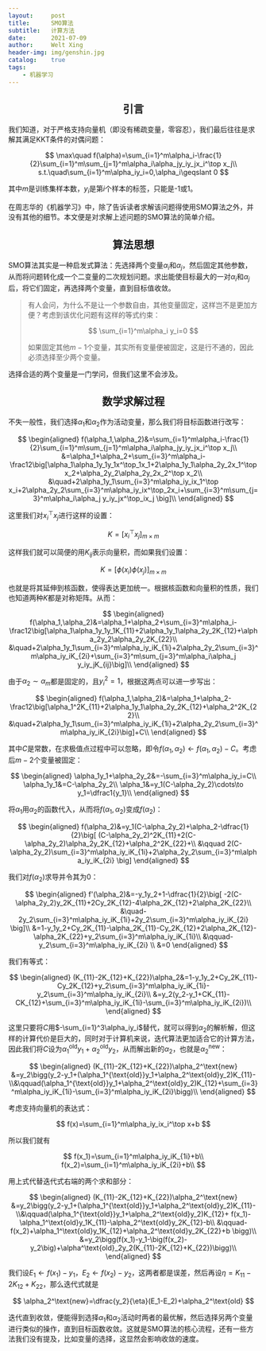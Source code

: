 ```yaml
---
layout:     post
title:      SMO算法
subtitle:   计算方法
date:       2021-07-09
author:     Welt Xing
header-img: img/genshin.jpg
catalog:    true
tags:
	- 机器学习
---
```


## <center>引言

我们知道，对于严格支持向量机（即没有稀疏变量，零容忍），我们最后往往是求解其满足KKT条件的对偶问题：

$$
\max\quad f(\alpha)=\sum_{i=1}^m\alpha_i-\frac{1}{2}\sum_{i=1}^m\sum_{j=1}^m\alpha_i\alpha_jy_iy_jx_i^\top x_j\\
s.t.\quad\sum_{i=1}^m\alpha_iy_i=0,\alpha_i\geqslant 0
$$

其中$m$是训练集样本数，$y_i$是第$i$个样本的标签，只能是-1或1。

在周志华的《机器学习》中，除了告诉读者求解该问题得使用SMO算法之外，并没有其他的细节。本文便是对求解上述问题的SMO算法的简单介绍。

## <center>算法思想

SMO算法其实是一种启发式算法：先选择两个变量$\alpha_i$和$\alpha_j$，然后固定其他参数，从而将问题转化成一个二变量的二次规划问题。求出能使目标最大的一对$\alpha_i$和$\alpha_j$后，将它们固定，再选择两个变量，直到目标值收敛。

> 有人会问，为什么不是让一个参数自由，其他变量固定，这样岂不是更加方便？考虑到该优化问题有这样的等式约束：
> 
> $$
> \sum_{i=1}^m\alpha_i y_i=0
> $$
> 
> 如果固定其他$m-1$个变量，其实所有变量便被固定，这是行不通的，因此必须选择至少两个变量。

选择合适的两个变量是一门学问，但我们这里不会涉及。

## <center>数学求解过程

不失一般性，我们选择$\alpha_1$和$\alpha_2$作为活动变量，那么我们将目标函数进行改写：

$$
\begin{aligned}
f(\alpha_1,\alpha_2)&=\sum_{i=1}^m\alpha_i-\frac{1}{2}\sum_{i=1}^m\sum_{j=1}^m\alpha_i\alpha_jy_iy_jx_i^\top x_j\\
&=\alpha_1+\alpha_2+\sum_{i=3}^m\alpha_i-\frac12\big[\alpha_1\alpha_1y_1y_1x^\top_1x_1+2\alpha_1y_1\alpha_2y_2x_1^\top x_2+\alpha_2y_2\alpha_2y_2x_2^\top x_2\\
&\quad+2\alpha_1y_1\sum_{i=3}^m\alpha_iy_ix_1^\top x_i+2\alpha_2y_2\sum_{i=3}^m\alpha_iy_ix^\top_2x_i+\sum_{i=3}^m\sum_{j=3}^m\alpha_i\alpha_j y_iy_jx^\top_ix_j \big]\\
\end{aligned}
$$

这里我们对$x^\top_i x_j$进行这样的设置：

$$
K=[x_i^\top x_j]_{m\times m}
$$

这样我们就可以简便的用$K_{ij}$表示向量积，而如果我们设置：

$$
K=[\phi(x_i)\phi(x_j)]_{m\times m}
$$

也就是将其延伸到核函数，使得表达更加统一。根据核函数和向量积的性质，我们也知道两种$K$都是对称矩阵。从而：

$$
\begin{aligned}
f(\alpha_1,\alpha_2)&=\alpha_1+\alpha_2+\sum_{i=3}^m\alpha_i-\frac12\big[\alpha_1\alpha_1y_1y_1K_{11}+2\alpha_1y_1\alpha_2y_2K_{12}+\alpha_2y_2\alpha_2y_2K_{22}\\
&\quad+2\alpha_1y_1\sum_{i=3}^m\alpha_iy_iK_{1i}+2\alpha_2y_2\sum_{i=3}^m\alpha_iy_iK_{2i}+\sum_{i=3}^m\sum_{j=3}^m\alpha_i\alpha_j y_iy_jK_{ij}\big]\\
\end{aligned}
$$

由于$\alpha_2\sim\alpha_m$都是固定的，且$y_i^2=1$，根据这两点可以进一步写出：

$$
\begin{aligned}
f(\alpha_1,\alpha_2)&=\alpha_1+\alpha_2-\frac12\big[\alpha_1^2K_{11}+2\alpha_1y_1\alpha_2y_2K_{12}+\alpha_2^2K_{22}\\
&\quad+2\alpha_1y_1\sum_{i=3}^m\alpha_iy_iK_{1i}+2\alpha_2y_2\sum_{i=3}^m\alpha_iy_iK_{2i}\big]+C\\
\end{aligned}
$$

其中$C$是常数，在求极值点过程中可以忽略，即令$f(\alpha_1,\alpha_2)\gets f(\alpha_1,\alpha_2)-C$。考虑后$m-2$个变量被固定：

$$
\begin{aligned}
\alpha_1y_1+\alpha_2y_2&=-\sum_{i=3}^m\alpha_iy_i=C\\
\alpha_1y_1&=C-\alpha_2y_2\\
\alpha_1&=y_1(C-\alpha_2y_2)\cdots\to y_1=\dfrac1{y_1}\\
\end{aligned}
$$

将$\alpha_1$用$\alpha_2$的函数代入，从而将$f(\alpha_1,\alpha_2)$变成$f(\alpha_2)$：

$$
\begin{aligned}
f(\alpha_2)&=y_1(C-\alpha_2y_2)+\alpha_2-\dfrac{1}{2}\big[ 
	(C-\alpha_2y_2)^2K_{11}+2(C-\alpha_2y_2)\alpha_2y_2K_{12}+\alpha_2^2K_{22}+\\
	&\qquad 2(C-\alpha_2y_2)\sum_{i=3}^m\alpha_iy_iK_{1i}+2\alpha_2y_2\sum_{i=3}^m\alpha_iy_iK_{2i}
\big]
\end{aligned}
$$

我们对$f(\alpha_2)$求导并令其为0：

$$
\begin{aligned}
f'(\alpha_2)&=-y_1y_2+1-\dfrac{1}{2}\big[
	-2(C-\alpha_2y_2)y_2K_{11}+2Cy_2K_{12}-4\alpha_2K_{12}+2\alpha_2K_{22}\\
	&\quad-2y_2\sum_{i=3}^m\alpha_iy_iK_{1i}+2y_2\sum_{i=3}^m\alpha_iy_iK_{2i}
\big]\\
&=1-y_1y_2+Cy_2K_{11}-\alpha_2K_{11}-Cy_2K_{12}+2\alpha_2K_{12}-\alpha_2K_{22}+y_2\sum_{i=3}^m\alpha_iy_iK_{1i}\\
&\qquad-y_2\sum_{i=3}^m\alpha_iy_iK_{2i}
\\
&=0
\end{aligned}
$$

我们有等式：

$$
\begin{aligned}
(K_{11}-2K_{12}+K_{22})\alpha_2&=1-y_1y_2+Cy_2K_{11}-Cy_2K_{12}+y_2\sum_{i=3}^m\alpha_iy_iK_{1i}-y_2\sum_{i=3}^m\alpha_iy_iK_{2i}\\
&=y_2(y_2-y_1+CK_{11}-CK_{12}+\sum_{i=3}^m\alpha_iy_iK_{1i}-\sum_{i=3}^m\alpha_iy_iK_{2i})\\
\end{aligned}
$$

这里只要将$C$用$-\sum_{i=1}^3\alpha_iy_i$替代，就可以得到$\alpha_2$的解析解，但这样的计算代价是巨大的，同时对于计算机来说，迭代算法更加适合它的计算方法，因此我们将$C$设为$\alpha_1^{\text{old}}y_1+\alpha_2^\text{old}y_2$，从而解出新的$\alpha_2$，也就是$\alpha_2^\text{new}$：

$$
\begin{aligned}
(K_{11}-2K_{12}+K_{22})\alpha_2^\text{new}
&=y_2\bigg(y_2-y_1+(\alpha_1^{\text{old}}y_1+\alpha_2^\text{old}y_2)K_{11}-\\&\qquad(\alpha_1^{\text{old}}y_1+\alpha_2^\text{old}y_2)K_{12}+\sum_{i=3}^m\alpha_iy_iK_{1i}-\sum_{i=3}^m\alpha_iy_iK_{2i}\bigg)\\
\end{aligned}
$$

考虑支持向量机的表达式：

$$
f(x)=\sum_{i=1}^m\alpha_iy_ix_i^\top x+b
$$

所以我们就有

$$
f(x_1)=\sum_{i=1}^m\alpha_iy_iK_{1i}+b\\
f(x_2)=\sum_{i=1}^m\alpha_iy_iK_{2i}+b\\
$$

用上式代替迭代式右端的两个求和部分：

$$
\begin{aligned}
(K_{11}-2K_{12}+K_{22})\alpha_2^\text{new}
&=y_2\bigg(y_2-y_1+(\alpha_1^{\text{old}}y_1+\alpha_2^\text{old}y_2)K_{11}-\\&\qquad(\alpha_1^{\text{old}}y_1+\alpha_2^\text{old}y_2)K_{12}+
f(x_1)-\alpha_1^\text{old}y_1K_{11}-\alpha_2^\text{old}y_2K_{12}-b\\
&\qquad-f(x_2)+\alpha_1^\text{old}y_1K_{12}+\alpha_2^\text{old}y_2K_{22}+b
\bigg)\\
&=y_2\bigg(f(x_1)-y_1-\big(f(x_2)-y_2\big)+\alpha^\text{old}_2y_2(K_{11}-2K_{12}+K_{22})\bigg)\\
\end{aligned}
$$

我们设$E_1\gets f(x_1)-y_1$，$E_2\gets f(x_2)-y_2$，这两者都是误差，然后再设$\eta=K_{11}-2K_{12}+K_{22}$，那么迭代式就是

$$
\alpha_2^\text{new}=\dfrac{y_2}{\eta}(E_1-E_2)+\alpha_2^\text{old}
$$

迭代直到收敛，便能得到选择$\alpha_1$和$\alpha_2$活动时两者的最优解，然后选择另两个变量进行类似的操作，直到目标函数收敛。这就是SMO算法的核心流程，还有一些方法我们没有提及，比如变量的选择，这显然会影响收敛的速度。
